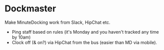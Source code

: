# Dockmaster

Make MinuteDocking work from Slack, HipChat etc.

* Ping staff based on rules (it's Monday and you haven't tracked any time by 10am)
* Clock off (& on?) via HipChat from the bus (easier than MD via mobile).
